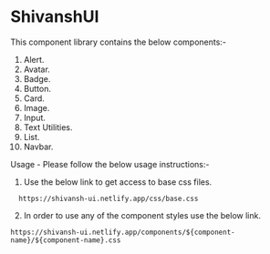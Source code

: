 # ShivanshUI

This component library contains the below components:-
1. Alert.
2. Avatar.
3. Badge.
4. Button.
5. Card.
6. Image.
7. Input.
8. Text Utilities.
9. List.
10. Navbar.

Usage - 
Please follow the below usage instructions:-
1. Use the below link to get access to base css files. 
  ```
    https://shivansh-ui.netlify.app/css/base.css
  ```
2. In order to use any of the component styles use the below link.
 ```
 https://shivansh-ui.netlify.app/components/${component-name}/${component-name}.css
 ```


